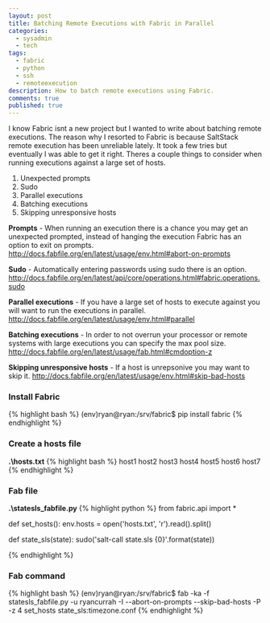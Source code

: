 ```yaml
---
layout: post
title: Batching Remote Executions with Fabric in Parallel
categories: 
  - sysadmin
  - tech
tags: 
  - fabric
  - python
  - ssh
  - remoteexecution
description: How to batch remote executions using Fabric.
comments: true
published: true
---
```


I know Fabric isnt a new project but I wanted to write about batching remote executions. The reason why I resorted 
to Fabric is because SaltStack remote execution has been unreliable lately. It took a few tries but eventually I was 
able to get it right. Theres a couple things to consider when running executions against a large set of hosts.

1. Unexpected prompts
2. Sudo
3. Parallel executions
4. Batching executions
5. Skipping unresponsive hosts


**Prompts** - When running an execution there is a chance you may get an unexpected prompted, instead of hanging the execution Fabric has an option to exit on prompts. <http://docs.fabfile.org/en/latest/usage/env.html#abort-on-prompts>

**Sudo** - Automatically entering passwords using sudo there is an option. <http://docs.fabfile.org/en/latest/api/core/operations.html#fabric.operations.sudo>

**Parallel executions** - If you have a large set of hosts to execute against you will want to run the executions in parallel. <http://docs.fabfile.org/en/latest/usage/env.html#parallel>

**Batching executions** - In order to not overrun your processor or remote systems with large executions you can specify the max pool size. <http://docs.fabfile.org/en/latest/usage/fab.html#cmdoption-z>

**Skipping unresponsive hosts** - If a host is unrepsonive you may want to skip it. <http://docs.fabfile.org/en/latest/usage/env.html#skip-bad-hosts>


### Install Fabric
{% highlight bash %}
(env)ryan@ryan:/srv/fabric$ pip install fabric
{% endhighlight %}


### Create a hosts file
**.\hosts.txt**
{% highlight bash %}
host1
host2
host3
host4
host5
host6
host7
{% endhighlight %}


### Fab file

**.\statesls_fabfile.py**
{% highlight python %}
from fabric.api import *


def set_hosts():
    env.hosts = open('hosts.txt', 'r').read().split()


def state_sls(state):
    sudo('salt-call state.sls {0}'.format(state))

{% endhighlight %}


### Fab command

{% highlight bash %}
(env)ryan@ryan:/srv/fabric$ fab -ka -f statesls_fabfile.py -u ryancurrah -I --abort-on-prompts --skip-bad-hosts -P -z 4 set_hosts state_sls:timezone.conf
{% endhighlight %}
